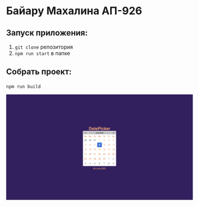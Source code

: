# Байару Махалина АП-926
## Запуск приложения:
1) `git clone` репозитория
2) `npm run start` в папке
## Собрать проект:
`npm run build`

![alt Скриншот Задания 1](src/img/one.png)